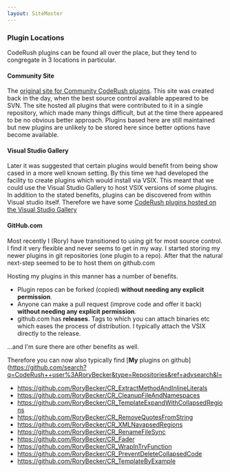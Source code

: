 ```yaml
---
layout: SiteMaster
---
```

### Plugin Locations
CodeRush plugins can be found all over the place, but they tend to congregate in 3 locations in particular.

#### Community Site
The [original site for Community CodeRush plugins](http://code.google.com/p/dxcorecommunityplugins/). This site was created back in the day, when the best source control available appeared to be SVN. 
The site hosted all plugins that were contributed to it in a single repository, which made many things difficult, but at the time there appeared to be no obvious better approach.
Plugins based here are still maintained but new plugins are unlikely to be stored here since better options have become available.

#### Visual Studio Gallery
Later it was suggested that certain plugins would benefit from being show cased in a more well known setting. By this time we had developed the facility to create plugins which would install via VSIX. This meant that we could use the Visual Studio Gallery to host VSIX versions of some plugins.
In addition to the stated benefits, plugins can be discovered from within Visual studio itself. 
Therefore we have some [CodeRush plugins hosted on the Visual Studio Gallery](http://visualstudiogallery.msdn.microsoft.com/site/search?query=CodeRush&f[0].Value=CodeRush%20&f[0].Type=SearchText&ac=4)

#### GitHub.com
Most recently I (Rory) have transitioned to using git for most source control. I find it very flexible and never seems to get in my way. 
I started storing my newer plugins in git repositories (one plugin to a repo). After that the natural next-step seemed to be to host them on github.com

Hosting my plugins in this manner has a number of benefits. 
 
 * Plugin repos can be forked (copied) **without needing any explicit permission**.
 * Anyone can make a pull request (improve code and offer it back) **without needing any explicit permission**.
 * github.com has **releases**. Tags to which you can attach binaries etc which eases the process of distribution. I typically attach the VSIX directly to the release.
 
 ...and I'm sure there are other benefits as well.

 Therefore you can now also typically find [**My** plugins on github](https://github.com/search?q=CodeRush++user%3ARoryBecker&type=Repositories&ref=advsearch&l=
 
 * https://github.com/RoryBecker/CR_ExtractMethodAndInlineLiterals
 * https://github.com/RoryBecker/CR_CleanupFileAndNamespaces
 * https://github.com/RoryBecker/CR_TemplateExpandWithCollapsedRegions
 * https://github.com/RoryBecker/CR_RemoveQuotesFromString
 * https://github.com/RoryBecker/CR_XMLNavapsedRegions
 * https://github.com/RoryBecker/CR_RenameFileSync
 * https://github.com/RoryBecker/CR_Fader
 * https://github.com/RoryBecker/CR_WrapInTryFunction
 * https://github.com/RoryBecker/CR_PreventDeleteCollapsedCode
 * https://github.com/RoryBecker/CR_TemplateByExample
 
 